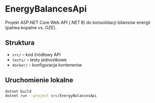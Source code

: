 # EnergyBalancesApi

Projekt ASP.NET Core Web API (.NET 8) do konsolidacji bilansów energii (paliwa kopalne vs. OZE).

## Struktura
- `src/` – kod źródłowy API
- `tests/` – testy jednostkowe
- `docker/` – konfiguracja kontenerów

## Uruchomienie lokalne
```bash
dotnet build
dotnet run --project src/EnergyBalancesApi 
